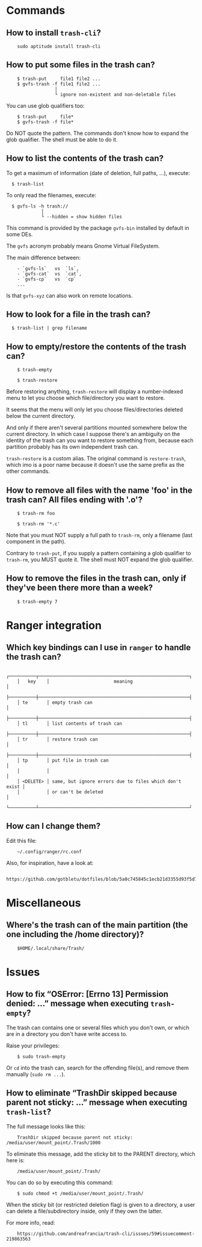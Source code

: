 # Commands

## How to install `trash-cli`?

        sudo aptitude install trash-cli

## How to put some files in the trash can?

        $ trash-put     file1 file2 ...
        $ gvfs-trash -f file1 file2 ...
                      │
                      └ ignore non-existent and non-deletable files

You can use glob qualifiers too:

        $ trash-put     file*
        $ gvfs-trash -f file*

Do NOT quote the pattern.
The commands don't know how to expand the glob qualifier.
The shell must be able to do it.

## How to list the contents of the trash can?

To get a maximum of information (date of deletion, full paths, ...), execute:

      $ trash-list


To only read the filenames, execute:

      $ gvfs-ls -h trash://
                 │
                 └ --hidden = show hidden files

This command is provided by the  package `gvfs-bin` installed by default in some
DEs.

The `gvfs` acronym probably means Gnome Virtual FileSystem.

The main difference between:

        - `gvfs-ls`   vs  `ls`,
        - `gvfs-cat`  vs  `cat`,
        - `gvfs-cp`   vs  `cp`
        ...

Is that `gvfs-xyz` can also work on remote locations.

## How to look for a file in the trash can?

      $ trash-list | grep filename

## How to empty/restore the contents of the trash can?

        $ trash-empty

        $ trash-restore


Before restoring anything, `trash-restore` will display a number-indexed menu to
let you choose which file/directory you want to restore.


It seems that the menu will  only let you choose files/directories deleted below
the current directory.

And only if there aren't several  partitions mounted somewhere below the current
directory. In which case  I suppose there's an ambiguity on  the identity of the
trash can  you want to restore  something from, because each  partition probably
has its own independent trash can.


`trash-restore` is a custom alias.
The original  command is `restore-trash`,  which imo is  a poor name  because it
doesn't use the same prefix as the other commands.

## How to remove all files with the name 'foo' in the trash can?   All files ending with '.o'?

        $ trash-rm foo

        $ trash-rm '*.c'

Note that you must  NOT supply a full path to `trash-rm`,  only a filename (last
component in the path).

Contrary to `trash-put`, if you supply  a pattern containing a glob qualifier to
`trash-rm`, you MUST quote it. The shell must NOT expand the glob qualifier.

## How to remove the files in the trash can, only if they've been there more than a week?

        $ trash-empty 7

# Ranger integration

## Which key bindings can I use in `ranger` to handle the trash can?

        ┌──────────┬────────────────────────────────────────────────────────┐
        │   key    │                        meaning                         │
        ├──────────┼────────────────────────────────────────────────────────┤
        │ te       │ empty trash can                                        │
        ├──────────┼────────────────────────────────────────────────────────┤
        │ tl       │ list contents of trash can
        ├──────────┼────────────────────────────────────────────────────────┤
        │ tr       │ restore trash can                                      │
        ├──────────┼────────────────────────────────────────────────────────┤
        │ tp       │ put file in trash can                                  │
        │          │                                                        │
        │ <DELETE> │ same, but ignore errors due to files which don't exist │
        │          │ or can't be deleted                                    │
        └──────────┴────────────────────────────────────────────────────────┘

## How can I change them?

Edit this file:

        ~/.config/ranger/rc.conf

Also, for inspiration, have a look at:

        https://github.com/gotbletu/dotfiles/blob/5a0c745845c1ecb21d3355d93f5d7ef7c6e94dc2/ranger/.config/ranger/rc.conf

# Miscellaneous

## Where's the trash can of the main partition (the one including the /home directory)?

        $HOME/.local/share/Trash/

# Issues

## How to fix “OSError: [Errno 13] Permission denied:  ...” message when executing `trash-empty`?

The trash can contains one or several files which you don't own, or which are in
a directory you don't have write access to.

Raise your privileges:

        $ sudo trash-empty

Or `cd` into  the trash can, search  for the offending file(s),  and remove them
manually (`sudo rm ...`).

## How to eliminate “TrashDir skipped because parent not sticky: ...” message when executing `trash-list`?

The full message looks like this:

        TrashDir skipped because parent not sticky: /media/user/mount_point/.Trash/1000

To eliminate this message, add the sticky bit to the PARENT directory, which here is:

        /media/user/mount_point/.Trash/

You can do so by executing this command:

        $ sudo chmod +t /media/user/mount_point/.Trash/

When the  sticky bit (or  restricted deletion flag) is  given to a  directory, a
user can delete a file/subdirectory inside, only if they own the latter.

For more info, read:

        https://github.com/andreafrancia/trash-cli/issues/59#issuecomment-219863563

